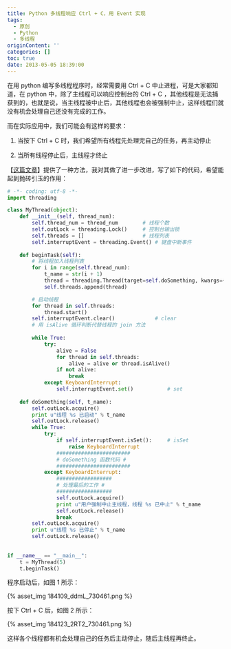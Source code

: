 ```yaml
---
title: Python 多线程响应 Ctrl + C，用 Event 实现
tags:
  - 原创
  - Python
  - 多线程
originContent: ''
categories: []
toc: true
date: 2013-05-05 18:39:00
---
```


在用 python 编写多线程程序时，经常需要用 Ctrl + C 中止进程，可是大家都知道，在 python 中，除了主线程可以响应控制台的 Ctrl + C ，其他线程是无法捕获到的，也就是说，当主线程被中止后，其他线程也会被强制中止，这样线程们就没有机会处理自己还没有完成的工作。

而在实际应用中，我们可能会有这样的要求：

1. 当按下 Ctrl + C 时，我们希望所有线程先处理完自己的任务，再主动停止

2. 当所有线程停止后，主线程才终止

【[这篇文章](http://my.oschina.net/apoptosis/blog/125099)】提供了一种方法，我对其做了进一步改进，写了如下的代码，希望能起到抛砖引玉的作用：

<!-- more -->

``` python
# -*- coding: utf-8 -*-
import threading

class MyThread(object):
    def __init__(self, thread_num):
        self.thread_num = thread_num        # 线程个数
        self.outLock = threading.Lock()     # 控制台输出锁
        self.threads = []                   # 线程列表
        self.interruptEvent = threading.Event() # 键盘中断事件
    
    def beginTask(self):
        # 将线程加入线程列表
        for i in range(self.thread_num):
            t_name = str(i + 1)
            thread = threading.Thread(target=self.doSomething, kwargs={"t_name": t_name})
            self.threads.append(thread)

        # 启动线程
        for thread in self.threads:
            thread.start()
        self.interruptEvent.clear()             # clear
        # 用 isAlive 循环判断代替线程的 join 方法
        
        while True:
            try:
                alive = False
                for thread in self.threads:
                    alive = alive or thread.isAlive()
                if not alive:
                    break
            except KeyboardInterrupt:
                self.interruptEvent.set()           # set
    
    def doSomething(self, t_name):
        self.outLock.acquire()
        print u"线程 %s 已启动" % t_name
        self.outLock.release()
        while True:
            try:
                if self.interruptEvent.isSet():     # isSet
                    raise KeyboardInterrupt
                ########################
                # doSomething 函数代码 #
                ########################
            except KeyboardInterrupt:
                ##################
                # 处理最后的工作 #
                ##################
                self.outLock.acquire()
                print u"用户强制中止主线程，线程 %s 已中止" % t_name
                self.outLock.release()                
                break
        self.outLock.acquire()
        print u"线程 %s 已停止" % t_name
        self.outLock.release()
        
                        
if __name__ == "__main__":
    t = MyThread(5)
    t.beginTask()
```

程序启动后，如图 1 所示：

{% asset_img 184109_ddmL_730461.png %}

<!--
![](http://static.oschina.net/uploads/space/2013/0505/184109_ddmL_730461.png)  
-->

按下 Ctrl + C 后，如图 2 所示：

{% asset_img 184123_2RT2_730461.png %}

<!--
![](http://static.oschina.net/uploads/space/2013/0505/184123_2RT2_730461.png)  
-->

这样各个线程都有机会处理自己的任务后主动停止，随后主线程再终止。